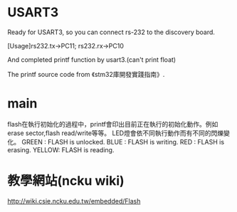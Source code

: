 USART3
==============
Ready for USART3, so you can connect rs-232 to the discovery board.

[Usage]rs232.tx->PC11; rs232.rx->PC10
  
And completed printf function by usart3.(can't print float)

The printf source code from 《stm32庫開發實踐指南》.


main
==============
flash在執行初始化的過程中，printf會印出目前正在執行的初始化動作。例如erase sector,flash read/write等等。
LED燈會依不同執行動作而有不同的閃爍變化。
GREEN : FLASH is unlocked.
BLUE : FLASH is writing.
RED : FLASH is erasing.
YELLOW: FLASH is reading.


教學網站(ncku wiki)
==============
http://wiki.csie.ncku.edu.tw/embedded/Flash
